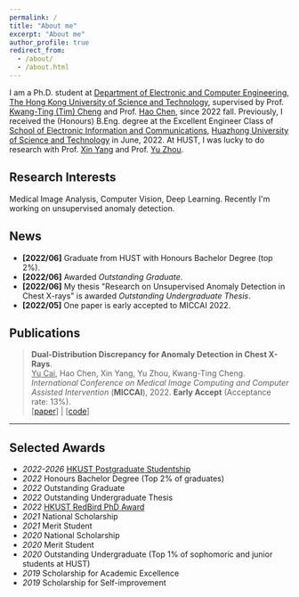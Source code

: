 ```yaml
---
permalink: /
title: "About me"
excerpt: "About me"
author_profile: true
redirect_from: 
  - /about/
  - /about.html
---
```




I am a Ph.D. student at [Department of Electronic and Computer Engineering](https://ece.hkust.edu.hk/), [The Hong Kong University of Science and Technology](https://hkust.edu.hk/), supervised by Prof. [Kwang-Ting (Tim) Cheng](https://seng.hkust.edu.hk/about/people/faculty/tim-kwang-ting-cheng) and Prof. [Hao Chen](https://cse.hkust.edu.hk/~jhc/), since 2022 fall. Previously, I received the (Honours) B.Eng. degree at the  Excellent Engineer Class of [School of Electronic Information and Communications](http://ei.hust.edu.cn/), [Huazhong University of Science and Technology](https://www.hust.edu.cn/) in June, 2022. At HUST, I was lucky to do research with Prof. [Xin Yang](https://sites.google.com/view/xinyang/home) and Prof. [Yu Zhou](https://www.vlrlab.net/~yuzhou). 



## Research Interests
Medical Image Analysis, Computer Vision, Deep Learning.  Recently I'm working on unsupervised anomaly detection.



## News
- **[2022/06]** Graduate from HUST with Honours Bachelor Degree (top 2%). 
- **[2022/06]** Awarded *Outstanding Graduate*.
- **[2022/06]** My thesis "Research on Unsupervised Anomaly Detection in Chest X-rays" is awarded *Outstanding Undergraduate Thesis*.
- **[2022/05]** One paper is early accepted to MICCAI 2022.




## Publications
>**Dual-Distribution Discrepancy for Anomaly Detection in Chest X-Rays**. <br>
><u>Yu Cai</u>, Hao Chen, Xin Yang, Yu Zhou, Kwang-Ting Cheng.<br>
>*International Conference on Medical Image Computing and Computer Assisted Intervention* (**MICCAI**), 2022. **Early Accept** (Acceptance rate: 13%). <br>
>[[paper](https://arxiv.org/pdf/2206.03935.pdf)] | [[code](https://github.com/caiyu6666/DDAD)]

---





Selected Awards
------
- *2022-2026* [HKUST Postgraduate Studentship](https://fytgs.hkust.edu.hk/admissions/Admission-to-Hong-Kong-Campus/submitting-an-application/scholarships-and-fees#pgs)
- *2022* Honours Bachelor Degree (Top 2% of graduates)
- *2022* Outstanding Graduate
- *2022* Outstanding Undergraduate Thesis
- *2022* [HKUST RedBird PhD Award](https://fytgs.hkust.edu.hk/admissions/Admission-to-Hong-Kong-Campus/submitting-an-application/scholarships-and-fees#redbird)
- *2021* National Scholarship
- *2021* Merit Student
- *2020* National Scholarship
- *2020* Merit Student
- *2020* Outstanding Undergraduate (Top 1% of sophomoric and junior students at HUST)
- *2019* Scholarship for Academic Excellence
- *2019* Scholarship for Self-improvement



<!-- ![Editing a markdown file for a talk](/images/editing-talk.png) -->
